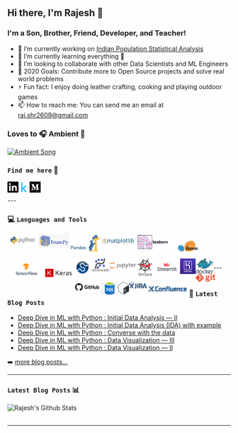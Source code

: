 ## Hi there, I'm Rajesh 👋

### **I'm a Son, Brother, Friend, Developer, and Teacher!**
- 🔭 I’m currently working on [Indian Population Statistical Analysis](https://www.kaggle.com/sm261998/indian-population-stats-for-data-analysis)
- 🌱 I’m currently learning everything 🤣
- 👯 I’m looking to collaborate with other Data Scientists and ML Engineers
- 🥅 2020 Goals: Contribute more to Open Source projects and solve real world problems
- ⚡ Fun fact: I enjoy doing leather crafting, cooking and playing outdoor games
- 📫 How to reach me: You can send me an email at raj.shr2609@gmail.com

### Loves to 🎧 Ambient :musical_note: 
[<img src="https://github.com/Rajesh-ML-Engg/Rajesh-ML-Engg/blob/dev/Supp_files/sound_cloud.gif" alt="Ambient Song" width="140" />](https://soundcloud.com/ambientmusicalgenre/kasseo-border)

### **``Find me here``** :pushpin: 
<!--Find me here--LIST:START -->
[<img align="left" alt="Rajesh | Linkedin" width="25px" src="https://github.com/Rajesh-ML-Engg/Rajesh-ML-Engg/blob/dev/Supp_files/linkedin.svg" />](https://www.linkedin.com/in/rajesh-ml-engg)
[<img align="left" alt="Rajesh | Kaggle" width="25px" src="https://github.com/Rajesh-ML-Engg/Rajesh-ML-Engg/blob/dev/Supp_files/kaggle.png" />](https://www.kaggle.com/rajesh2609)
[<img align="left" alt="Rajesh | Medium" width="25px" src="https://github.com/Rajesh-ML-Engg/Rajesh-ML-Engg/blob/dev/Supp_files/medium.png" />](https://medium.com/@Rajesh_ML_Engg)
<!--Find me here--LIST:START -->
<br />
<br />
---

### :computer: **``Languages and Tools``**
<!--Languages and Tools--LIST:START -->
[<img align="left" alt="Rajesh | Python" width="70px" 
src="https://github.com/Rajesh-ML-Engg/Rajesh-ML-Engg/blob/master/Supp_files/python.png" />](https://www.python.org/)
[<img align="left" alt="Rajesh | Numpy" width="70px" 
src="https://github.com/Rajesh-ML-Engg/Rajesh-ML-Engg/blob/master/Supp_files/numpy.png" />](https://numpy.org/)
[<img align="left" alt="Rajesh | Pandas" width="70px" 
src="https://github.com/Rajesh-ML-Engg/Rajesh-ML-Engg/blob/master/Supp_files/pandas.jpg" />](https://pandas.pydata.org/)
[<img align="left" alt="Rajesh | Matplotlib" width="80px" src="https://github.com/Rajesh-ML-Engg/Rajesh-ML-Engg/blob/master/Supp_files/Matplotlib.jpeg" />](https://matplotlib.org/)
[<img align="left" alt="Rajesh | Seaborn" width="75px" 
src="https://github.com/Rajesh-ML-Engg/Rajesh-ML-Engg/blob/master/Supp_files/seaborn.png" />](https://seaborn.pydata.org/)
[<img align="left" alt="Rajesh | Scikit-learn" width="85px" 
src="https://github.com/Rajesh-ML-Engg/Rajesh-ML-Engg/blob/master/Supp_files/sklearn.jpg" />](https://scikit-learn.org/stable/)
[<img align="left" alt="Rajesh | Tensorflow" width="85px" 
src="https://github.com/Rajesh-ML-Engg/Rajesh-ML-Engg/blob/master/Supp_files/tf.png" />](https://www.tensorflow.org/)
[<img align="left" alt="Rajesh | Keras" width="65px" 
src="https://github.com/Rajesh-ML-Engg/Rajesh-ML-Engg/blob/master/Supp_files/keras.png" />](https://keras.io/)
[<img align="left" alt="Rajesh | Scipy" width="40px" 
src="https://github.com/Rajesh-ML-Engg/Rajesh-ML-Engg/blob/master/Supp_files/scipy.jpg" />](https://www.scipy.org/)
[<img align="left" alt="Rajesh | Statsmodels" width="40px" src="https://github.com/Rajesh-ML-Engg/Rajesh-ML-Engg/blob/master/Supp_files/statsmodels.svg" />](https://www.statsmodels.org/stable/index.html)
[<img align="left" alt="Rajesh | Jupyter Notebook" width="60px" src="https://github.com/Rajesh-ML-Engg/Rajesh-ML-Engg/blob/master/Supp_files/jupyter.png" />](https://jupyterlab.readthedocs.io/en/stable/)
[<img align="left" alt="Rajesh | Spyder" width="40px" 
src="https://github.com/Rajesh-ML-Engg/Rajesh-ML-Engg/blob/master/Supp_files/spyder.png" />](https://www.spyder-ide.org/)
[<img align="left" alt="Rajesh | Streamlit" width="60px" 
src="https://github.com/Rajesh-ML-Engg/Rajesh-ML-Engg/blob/master/Supp_files/streamlit.png" />](https://www.streamlit.io/)
[<img align="left" alt="Rajesh | Heroku" width="35px" 
src="https://github.com/Rajesh-ML-Engg/Rajesh-ML-Engg/blob/master/Supp_files/heroku.jpg" />](https://id.heroku.com/login)
[<img align="left" alt="Rajesh | Docker" width="40px" 
src="https://github.com/Rajesh-ML-Engg/Rajesh-ML-Engg/blob/master/Supp_files/docker.png" />](https://www.docker.com/)
[<img align="left" alt="Rajesh | Git" width="45px" 
src="https://github.com/Rajesh-ML-Engg/Rajesh-ML-Engg/blob/master/Supp_files/git.png" />](https://git-scm.com/)
[<img align="left" alt="Rajesh | GitHub" width="60px" 
src="https://github.com/Rajesh-ML-Engg/Rajesh-ML-Engg/blob/master/Supp_files/github.png" />](https://github.com/)
[<img align="left" alt="Rajesh | SQL" width="40px" 
src="https://github.com/Rajesh-ML-Engg/Rajesh-ML-Engg/blob/master/Supp_files/sql.jpg" />](https://www.oracle.com/database/technologies/appdev/sqldeveloper-landing.html)
[<img align="left" alt="Rajesh | Shell" width="25px" 
src="https://github.com/Rajesh-ML-Engg/Rajesh-ML-Engg/blob/master/Supp_files/shell.png" />](https://www.shellscript.sh/)
[<img align="left" alt="Rajesh | JIRA" width="40px" 
src="https://github.com/Rajesh-ML-Engg/Rajesh-ML-Engg/blob/master/Supp_files/jira.png" />](https://www.atlassian.com/software/jira)
[<img align="left" alt="Rajesh | Confluence" width="95px" src="https://github.com/Rajesh-ML-Engg/Rajesh-ML-Engg/blob/master/Supp_files/confluence.png" />](https://support.atlassian.com/confluence-cloud/)
<!--Languages and Tools--LIST:END -->
<br />
<br />
<br />
<br />
---

<br />
<br />

### :green_book: **``Latest Blog Posts``**

<!-- BLOG-POST-LIST:START -->
- [Deep Dive in ML with Python : Initial Data Analysis — II](https://medium.com/analytics-vidhya/deep-dive-in-machine-learning-with-python-4d4d8ab37f07)
- [Deep Dive in ML with Python : Initial Data Analysis (IDA) with example](https://medium.com/analytics-vidhya/deep-dive-in-machine-learning-with-python-ea09959c6e71)
- [Deep Dive in ML with Python : Converse with the data](https://medium.com/analytics-vidhya/deep-dive-in-machine-learning-with-python-64bcbe0b1b40)
- [Deep Dive in ML with Python : Data Visualization — III](https://medium.com/analytics-vidhya/deep-dive-in-machine-learning-with-python-19a67423218c)
- [Deep Dive in ML with Python : Data Visualization — II](https://medium.com/analytics-vidhya/deep-dive-in-machine-learning-with-python-a5c1d0c8ed8a)
<!-- BLOG-POST-LIST:END -->

➡️ [more blog posts...](https://medium.com/@Rajesh_ML_Engg)

---

### **``Latest Blog Posts``** :bar_chart:
<img align="left" alt="Rajesh's Github Stats" src="https://github-readme-stats.codestackr.vercel.app/api?username=Rajesh-ML-Engg&show_icons=true&hide_border=true" />
<br />
<br />

---